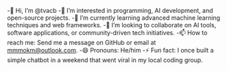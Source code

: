 -👋 Hi, I’m @tvacb
-👀 I’m interested in programming, AI development, and open-source projects.
-🌱 I’m currently learning advanced machine learning techniques and web frameworks.
-💞️ I’m looking to collaborate on AI tools, software applications, or community-driven tech initiatives.
-📫 How to reach me: Send me a message on GitHub or email at mmmokm@outlook.com.
-😄 Pronouns: He/him
-⚡ Fun fact: I once built a simple chatbot in a weekend that went viral in my local coding group.
<!---
tvacb/tvacb is a ✨ special ✨ repository because its `README.md` (this file) appears on your GitHub profile.
You can click the Preview link to take a look at your changes.
--->
